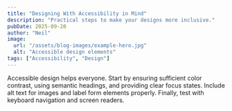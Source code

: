 ```yaml
---
title: "Designing With Accessibility in Mind"
description: "Practical steps to make your designs more inclusive."
pubDate: 2025-09-20
author: "Neil"
image:
  url: "/assets/blog-images/example-hero.jpg"
  alt: "Accessible design elements"
tags: ["Accessibility", "Design"]
---
```


Accessible design helps everyone. Start by ensuring sufficient color contrast, using semantic headings, and providing clear focus states. Include alt text for images and label form elements properly. Finally, test with keyboard navigation and screen readers.

